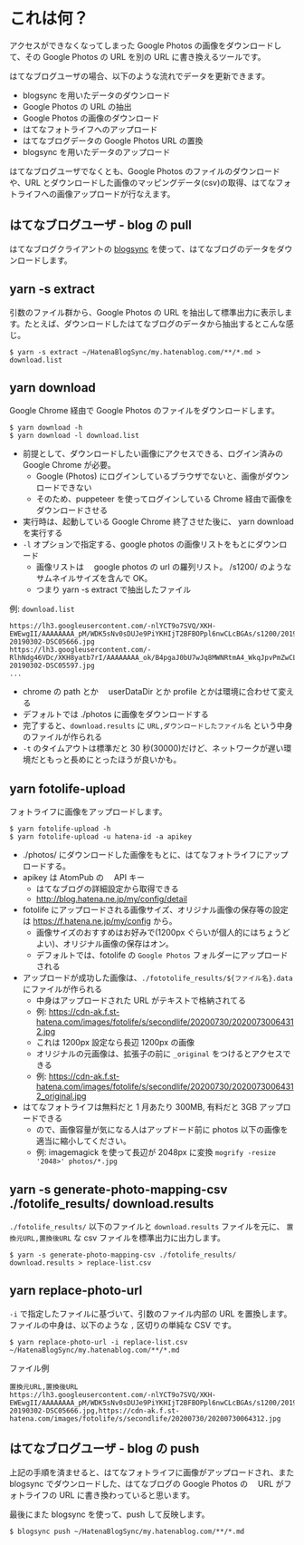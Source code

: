# これは何？

アクセスができなくなってしまった Google Photos の画像をダウンロードして、その Google Photos の URL を別の URL に書き換えるツールです。

はてなブログユーザの場合、以下のような流れでデータを更新できます。

- blogsync を用いたデータのダウンロード
- Google Photos の URL の抽出
- Google Photos の画像のダウンロード
- はてなフォトライフへのアップロード
- はてなブログデータの Google Photos URL の置換
- blogsync を用いたデータのアップロード

はてなブログユーザでなくとも、Google Photos のファイルのダウンロードや、URL とダウンロードした画像のマッピングデータ(csv)の取得、はてなフォトライフへの画像アップロードが行なえます。

## はてなブログユーザ - blog の pull

はてなブログクライアントの [blogsync](https://github.com/x-motemen/blogsync) を使って、はてなブログのデータをダウンロードします。

## yarn -s extract

引数のファイル群から、Google Photos の URL を抽出して標準出力に表示します。たとえば、ダウンロードしたはてなブログのデータから抽出するとこんな感じ。

```
$ yarn -s extract ~/HatenaBlogSync/my.hatenablog.com/**/*.md > download.list
```

## yarn download

Google Chrome 経由で Google Photos のファイルをダウンロードします。

```
$ yarn download -h
$ yarn download -l download.list
```

- 前提として、ダウンロードしたい画像にアクセスできる、ログイン済みの Google Chrome が必要。
  - Google (Photos) にログインしているブラウザでないと、画像がダウンロードできない
  - そのため、puppeteer を使ってログインしている Chrome 経由で画像をダウンロードさせる
- 実行時は、起動している Google Chrome 終了させた後に、 yarn download を実行する
- `-l` オプションで指定する、google photos の画像リストをもとにダウンロード
  - 画像リストは　 google photos の url の羅列リスト。 /s1200/ のようなサムネイルサイズを含んで OK。
  - つまり yarn -s extract で抽出したファイル

例: `download.list`

```
https://lh3.googleusercontent.com/-nlYCT9o7SVQ/XKH-EWEwgII/AAAAAAAA_pM/WDK5sNv0sDUJe9PiYKHIjT2BFBOPpl6nwCLcBGAs/s1200/20190302-20190302-DSC05666.jpg
https://lh3.googleusercontent.com/-RlhNdg46VDc/XKH8yatb7rI/AAAAAAAA_ok/B4pgaJ0bU7wJq8MWNRtmA4_WkqJpvPmZwCLcBGAs/s1200/20190302-20190302-DSC05597.jpg
...
```

- chrome の path とか　 userDataDir とか profile とかは環境に合わせて変える
- デフォルトでは ./photos に画像をダウンロードする
- 完了すると、`download.results` に `URL,ダウンロードしたファイル名` という中身のファイルが作られる
- `-t` のタイムアウトは標準だと 30 秒(30000)だけど、ネットワークが遅い環境だともっと長めにとったほうが良いかも。

## yarn fotolife-upload

フォトライフに画像をアップロードします。

```
$ yarn fotolife-upload -h
$ yarn fotolife-upload -u hatena-id -a apikey
```

- ./photos/ にダウンロードした画像をもとに、はてなフォトライフにアップロードする。
- apikey は AtomPub の　 API キー
  - はてなブログの詳細設定から取得できる
  - http://blog.hatena.ne.jp/my/config/detail
- fotolife にアップロードされる画像サイズ、オリジナル画像の保存等の設定は https://f.hatena.ne.jp/my/config から。
  - 画像サイズのおすすめはお好みで(1200px ぐらいが個人的にはちょうどよい)、オリジナル画像の保存はオン。
  - デフォルトでは、fotolife の `Google Photos` フォルダーにアップロードされる
- アップロードが成功した画像は、`./fototolife_results/${ファイル名}.data` にファイルが作られる
  - 中身はアップロードされた URL がテキストで格納されてる
  - 例: https://cdn-ak.f.st-hatena.com/images/fotolife/s/secondlife/20200730/20200730064312.jpg
  - これは 1200px 設定なら長辺 1200px の画像
  - オリジナルの元画像は、拡張子の前に `_original` をつけるとアクセスできる
  - 例: https://cdn-ak.f.st-hatena.com/images/fotolife/s/secondlife/20200730/20200730064312_original.jpg
- はてなフォトライフは無料だと 1 月あたり 300MB, 有料だと 3GB アップロードできる
  - ので、画像容量が気になる人はアップドード前に photos 以下の画像を適当に縮小してください。
  - 例: imagemagick を使って長辺が 2048px に変換 `mogrify -resize '2048>' photos/*.jpg`

## yarn -s generate-photo-mapping-csv ./fotolife_results/ download.results

`./fotolife_results/` 以下のファイルと `download.results` ファイルを元に、 `置換元URL,置換後URL` な csv ファイルを標準出力に出力します。

```
$ yarn -s generate-photo-mapping-csv ./fotolife_results/ download.results > replace-list.csv
```

## yarn replace-photo-url

`-i` で指定したファイルに基づいて、引数のファイル内部の URL を置換します。 ファイルの中身は、以下のような `,` 区切りの単純な CSV です。

```
$ yarn replace-photo-url -i replace-list.csv ~/HatenaBlogSync/my.hatenablog.com/**/*.md
```

ファイル例

```
置換元URL,置換後URL
https://lh3.googleusercontent.com/-nlYCT9o7SVQ/XKH-EWEwgII/AAAAAAAA_pM/WDK5sNv0sDUJe9PiYKHIjT2BFBOPpl6nwCLcBGAs/s1200/20190302-20190302-DSC05666.jpg,https://cdn-ak.f.st-hatena.com/images/fotolife/s/secondlife/20200730/20200730064312.jpg
```

## はてなブログユーザ - blog の push

上記の手順を済ませると、はてなフォトライフに画像がアップロードされ、また blogsync でダウンロードした、はてなブログの Google Photos の　 URL がフォトライフの URL に書き換わっていると思います。

最後にまた blogsync を使って、push して反映します。

```
$ blogsync push ~/HatenaBlogSync/my.hatenablog.com/**/*.md
```
